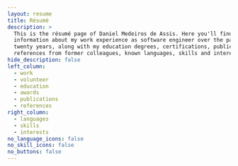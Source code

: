 ```yaml
---
layout: resume
title: Résumé
description: >
  This is the résumé page of Daniel Medeiros de Assis. Here you'll find
  information about my work experience as software engineer over the past
  twenty years, along with my education degrees, certifications, publications,
  references from former colleagues, known languages, skills and interests.
hide_description: false
left_column:
  - work
  - volunteer
  - education
  - awards
  - publications
  - references
right_column:
  - languages
  - skills
  - interests
no_language_icons: false
no_skill_icons: false
no_buttons: false
---
```

